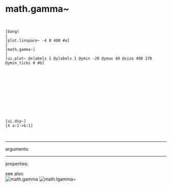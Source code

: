 # math.gamma~

```


[bang(
|
[plot.linspace~ -4 8 400 #a]
|
[math.gamma~]
|
[ui.plot~ @xlabels 1 @ylabels 1 @ymin -20 @ymax 40 @size 400 170 @ymin_ticks 0 #b]












[ui.dsp~]
[X a:1->b:1]

            
```
---
arguments:


---
properties:


see also:<br>
![math.gamma]("img/object_math.gamma.png")
![math.lgamma~]("img/object_math.lgamma~.png")
